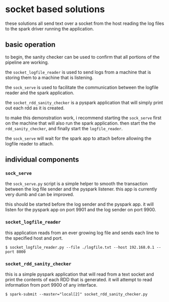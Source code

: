 # socket based solutions

these solutions all send text over a socket from the host reading the log
files to the spark driver running the application.

## basic operation

to begin, the sanity checker can be used to confirm that all portions of
the pipeline are working.

the `socket_logfile_reader` is used to send logs from a machine that is
storing them to a machine that is listening.

the `sock_serve` is used to facilitate the communication between the
logfile reader and the spark application.

the `socket_rdd_sanity_checker` is a pyspark application that will simply
print out each rdd as it is created.

to make this demonstration work, i recommend starting the `sock_serve` first
on the machine that will also run the spark application. then start the
the `rdd_sanity_checker`, and finally start the `logfile_reader`.

the `sock_serve` will wait for the spark app to attach before allowing the
logfile reader to attach.

## individual components

### `sock_serve`

the `sock_serve.py` script is a simple helper to smooth the transaction
between the log file sender and the pyspark listener. this app is currently
very dumb and can be improved.

this should be started before the log sender and the pyspark app. it will
listen for the pyspark app on port 9901 and the log sender on port 9900.

### `socket_logfile_reader`

this application reads from an ever growing log file and sends each line to
the specified host and port.

    $ socket_logfile_reader.py --file ./logfile.txt --host 192.168.0.1 --port 8000

### `socket_rdd_sanity_checker`

this is a simple pyspark application that will read from a text socket and
print the contents of each RDD that is generated. it will attempt to read
information from port 9900 of any interface.

    $ spark-submit --master="local[2]" socket_rdd_sanity_checker.py
